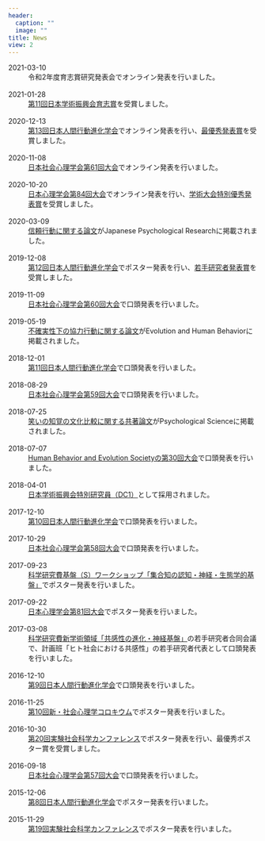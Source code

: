 ```yaml
---
header:
  caption: ""
  image: ""
title: News
view: 2
---
```


<article>
  <dt>
    2021-03-10
  </dt>
  <dd>
    令和2年度育志賞研究発表会でオンライン発表を行いました。
  </dd>
  <br/>
  <dt>
    2021-01-28
  </dt>
  <dd>
    <a href="https://www.jsps.go.jp/j-ikushi-prize/data/ichiran/11th_Ikushi_list_jp.pdf" target="_blank">第11回日本学術振興会育志賞</a>を受賞しました。
  </dd>
  <br/>
  <dt>
    2020-12-13
  </dt>
  <dd>
    <a href="https://sites.google.com/view/hbes-j2020fukuoka/" target="_blank">第13回日本人間行動進化学会</a>でオンライン発表を行い、<a href="https://www.hbesj.org/?page_id=128" target="_blank">最優秀発表賞</a>を受賞しました。
  </dd>
  <br/>
  <dt>
    2020-11-08
  </dt>
  <dd>
    <a href="http://www.socialpsychology.jp/conf2020/" target="_blank">日本社会心理学会第61回大会</a>でオンライン発表を行いました。
  </dd>
  <br/>
  <dt>
    2020-10-20
  </dt>
  <dd>
    <a href="http://jpa2020.com" target="_blank">日本心理学会第84回大会</a>でオンライン発表を行い、<a href="https://psych.or.jp/prize/conf/" target="_blank">学術大会特別優秀発表賞</a>を受賞しました。
  </dd>
  <br>
  <dt>
    2020-03-09
  </dt>
  <dd>
    <a href="https://doi.org/10.1111/jpr.12288" target="_blank">信頼行動に関する論文</a>がJapanese Psychological Researchに掲載されました。
  </dd>
  <br>
  <dt>
    2019-12-08
  </dt>
  <dd>
    <a href="https://inukailab.com/hbesj/" target="_blank">第12回日本人間行動進化学会</a>でポスター発表を行い、<a href="https://www.hbesj.org/?page_id=128" target="_blank">若手研究者発表賞</a>を受賞しました。
  </dd>
  <br>
  <dt>
    2019-11-09
  </dt>
  <dd>
    <a href="http://www.socialpsychology.jp/conf2019/index.html" target="_blank">日本社会心理学会第60回大会</a>で口頭発表を行いました。
  </dd>
  <br>
  <dt>
    2019-05-19
  </dt>
  <dd>
    <a href="https://doi.org/10.1016/j.evolhumbehav.2019.05.004" target="_blank">不確実性下の協力行動に関する論文</a>がEvolution and Human Behaviorに掲載されました。
  </dd>
  <br>
  <dt>
    2018-12-01
  </dt>
  <dd>
    <a href="https://sites.google.com/site/hbesj2018/" target="_blank">第11回日本人間行動進化学会</a>で口頭発表を行いました。
  </dd>
  <br>
  <dt>
    2018-08-29
  </dt>
  <dd>
    <a href="http://www.socialpsychology.jp/conf2018/index.html" target="_blank">日本社会心理学会第59回大会</a>で口頭発表を行いました。
  </dd>
  <br>
  <dt>
    2018-07-25
  </dt>
  <dd>
    <a href="https://doi.org/10.1177%2F0956797618778235" target="_blank">笑いの知覚の文化比較に関する共著論文</a>がPsychological Scienceに掲載されました。
  </dd>
  <br>
  <dt>
    2018-07-07
  </dt>
  <dd>
    <a href="https://www.hbes.com/portfolio-item/30th-annual-hbes-conference/" target="_blank">Human Behavior and Evolution Societyの第30回大会</a>で口頭発表を行いました。
  </dd>
  <br>
  <dt>
    2018-04-01
  </dt>
  <dd>
    <a href="https://kaken.nii.ac.jp/ja/grant/KAKENHI-PROJECT-18J21510/" target="_blank">日本学術振興会特別研究員（DC1）</a>として採用されました。
  </dd>
  <br>
  <dt>
    2017-12-10
  </dt>
  <dd>
    <a href="https://sites.google.com/site/hbesjnagoya/" target="_blank">第10回日本人間行動進化学会</a>で口頭発表を行いました。
  </dd>
  <br>
  <dt>
    2017-10-29
  </dt>
  <dd>
    <a href="http://socialpsychology.jp/conf2017/index.html" target="_blank">日本社会心理学会第58回大会</a>で口頭発表を行いました。
  </dd>
  <br>
  <dt>
    2017-09-23
  </dt>
  <dd>
    <a href="https://sites.google.com/view/16h06324/home" target="_blank">科学研究費基盤（S）ワークショップ「集合知の認知・神経・生態学的基盤」</a>でポスター発表を行いました。
  </dd>
  <br>
  <dt>
    2017-09-22
  </dt>
  <dd>
    <a href="http://www.jpa2017.com" target="_blank">日本心理学会第81回大会</a>でポスター発表を行いました。
  </dd>
  <br>
  <dt>
    2017-03-08
  </dt>
  <dd>
    <a href="https://www.empatheticsystems.jp" target="_blank">科学研究費新学術領域「共感性の進化・神経基盤」</a>の若手研究者合同会議で、計画班「ヒト社会における共感性」の若手研究者代表として口頭発表を行いました。
  </dd>
  <br>
  <dt>
    2016-12-10
  </dt>
  <dd>
    <a href="https://hbesj2016.wordpress.com" target="_blank">第9回日本人間行動進化学会</a>で口頭発表を行いました。
  </dd>
  <br>
  <dt>
    2016-11-25
  </dt>
  <dd>
    <a href="http://www.utokyo-socpsy.com/events.html" target="_blank">第10回新・社会心理学コロキウム</a>でポスター発表を行いました。
  </dd>
  <br>
  <dt>
    2016-10-30
  </dt>
  <dd>
    <a href="../../docs/expss2016.pdf" target="_blank">第20回実験社会科学カンファレンス</a>でポスター発表を行い、最優秀ポスター賞を受賞しました。
  </dd>
  <br>
  <dt>
    2016-09-18
  </dt>
  <dd>
    <a href="http://www.socialpsychology.jp/conf2016/index.html" target="_blank">日本社会心理学会第57回大会</a>で口頭発表を行いました。
  </dd>
  <br>
  <dt>
    2015-12-06
  </dt>
  <dd>
    <a href="https://hbesj2015.wordpress.com" target="_blank">第8回日本人間行動進化学会</a>でポスター発表を行いました。
  </dd>
  <br>
  <dt>
    2015-11-29
  </dt>
  <dd>
    <a href="http://expss2015.tatsuyakameda.com" target="_blank">第19回実験社会科学カンファレンス</a>でポスター発表を行いました。
  </dd>
  <br>
</article>
